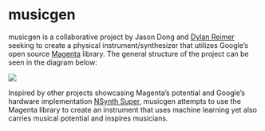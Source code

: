 # musicgen

musicgen is a collaborative project by Jason Dong and [Dylan Reimer](http://www.dylanreimer.com/) seeking to create a physical instrument/synthesizer that utilizes Google’s open source [Magenta](https://magenta.tensorflow.org/) library. The general structure of the project can be seen in the diagram below:

![](https://paper-attachments.dropbox.com/s_3017C30479397CA78E524FA61409A357B5084A1B51463E928C2A94FB4BF6951D_1590523092612_musicgen.jpg)

Inspired by other projects showcasing Magenta’s potential and Google’s hardware implementation [NSynth Super](https://nsynthsuper.withgoogle.com/), musicgen attempts to use the Magenta library to create an instrument that uses machine learning yet also carries musical potential and inspires musicians.
